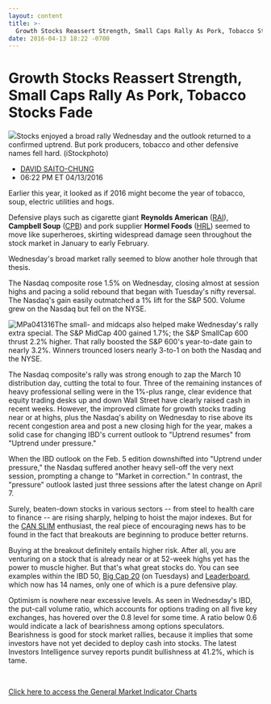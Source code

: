 ```yaml
---
layout: content
title: >-
  Growth Stocks Reassert Strength, Small Caps Rally As Pork, Tobacco Stocks Fade
date: 2016-04-13 18:22 -0700
---
```



Growth Stocks Reassert Strength, Small Caps Rally As Pork, Tobacco Stocks Fade
===============================================================================


![](https://www.investors.com/wp-content/uploads/2016/04/BIGPIC-041316-iStock.jpg)Stocks enjoyed a broad rally Wednesday and the outlook returned to a confirmed uptrend. But pork producers, tobacco and other defensive names fell hard. (iStockphoto)




* [DAVID SAITO-CHUNG](https://www.investors.com/author/chungd/ "Posts by DAVID SAITO-CHUNG")
* 06:22 PM ET 04/13/2016




Earlier this year, it looked as if 2016 might become the year of tobacco, soup, electric utilities and hogs.


Defensive plays such as cigarette giant **Reynolds American** ([RAI](https://research.investors.com/quote.aspx?symbol=RAI)), **Campbell Soup** ([CPB](https://research.investors.com/quote.aspx?symbol=CPB)) and pork supplier **Hormel Foods** ([HRL](https://research.investors.com/quote.aspx?symbol=HRL)) seemed to move like superheroes, skirting widespread damage seen throughout the stock market in January to early February.


Wednesday's broad market rally seemed to blow another hole through that thesis.


The Nasdaq composite rose 1.5% on Wednesday, closing almost at session highs and pacing a solid rebound that began with Tuesday's nifty reversal. The Nasdaq's gain easily outmatched a 1% lift for the S&P 500. Volume grew on the Nasdaq but fell on the NYSE.


![MPa041316](https://www.investors.com/wp-content/uploads/2016/04/MPa041316-3-177x300.jpg)The small- and midcaps also helped make Wednesday's rally extra special. The S&P MidCap 400 gained 1.7%; the S&P SmallCap 600 thrust 2.2% higher. That rally boosted the S&P 600's year-to-date gain to nearly 3.2%. Winners trounced losers nearly 3-to-1 on both the Nasdaq and the NYSE.


The Nasdaq composite's rally was strong enough to zap the March 10 distribution day, cutting the total to four. Three of the remaining instances of heavy professional selling were in the 1%-plus range, clear evidence that equity trading desks up and down Wall Street have clearly raised cash in recent weeks. However, the improved climate for growth stocks trading near or at highs, plus the Nasdaq's ability on Wednesday to rise above its recent congestion area and post a new closing high for the year, makes a solid case for changing IBD's current outlook to "Uptrend resumes" from "Uptrend under pressure."


When the IBD outlook on the Feb. 5 edition downshifted into "Uptrend under pressure," the Nasdaq suffered another heavy sell-off the very next session, prompting a change to "Market in correction." In contrast, the "pressure" outlook lasted just three sessions after the latest change on April 7.


Surely, beaten-down stocks in various sectors -- from steel to health care to finance -- are rising sharply, helping to hoist the major indexes. But for the [CAN SLIM](http://education.investors.com/courselandingpage.aspx?id=735749) enthusiast, the real piece of encouraging news has to be found in the fact that breakouts are beginning to produce better returns.


Buying at the breakout definitely entails higher risk. After all, you are venturing on a stock that is already near or at 52-week highs yet has the power to muscle higher. But that's what great stocks do. You can see examples within the IBD 50, [Big Cap 20](http://research.investors.com/stock-lists/big-cap-20/) (on Tuesdays) and [Leaderboard](http://leaderboard.investors.com/leaderboard/leaders/default.aspx), which now has 14 names, only one of which is a pure defensive play.


Optimism is nowhere near excessive levels. As seen in Wednesday's IBD, the put-call volume ratio, which accounts for options trading on all five key exchanges, has hovered over the 0.8 level for some time. A ratio below 0.6 would indicate a lack of bearishness among options speculators. Bearishness is good for stock market rallies, because it implies that some investors have not yet decided to deploy cash into stocks. The latest Investors Intelligence survey reports pundit bullishness at 41.2%, which is tame.


 


[Click here to access the General Market Indicator Charts](https://www.investors.com/wp-content/uploads/2016/04/GMI_041416.pdf)




